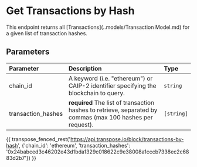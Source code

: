 # Get Transactions by Hash
This endpoint returns all [Transactions](..models/Transaction Model.md) for a given list of transaction hashes.

## Parameters
| Parameter | Description | Type |
| :-------- | :---------- | :--- |
| chain_id | A keyword (i.e. "ethereum") or CAIP-2 identifier specifying the blockchain to query. | `string` |
| transaction_hashes | **required** The list of transaction hashes to retrieve, separated by commas (max 100 hashes per request). | `[string]` | 

{{ transpose_fenced_rest('https://api.transpose.io/block/transactions-by-hash', {'chain_id': 'ethereum', 'transaction_hashes': '0x24babced3c46202e43d1bda1329c018622c9e38008a1cccb7338ec2c6883d2b7'}) }}

